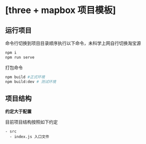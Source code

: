 # [three + mapbox 项目模板]

## 运行项目

命令行切换到项目目录顺序执行以下命令，未科学上网自行切换淘宝源

```sh
npm i
npm run serve
```

打包命令

```sh
npm build #正式环境
npm build:dev # 测试环境
```


## 项目结构

**约定大于配置**

目前项目结构按照如下约定
```
- src
  - index.js 入口文件
```

